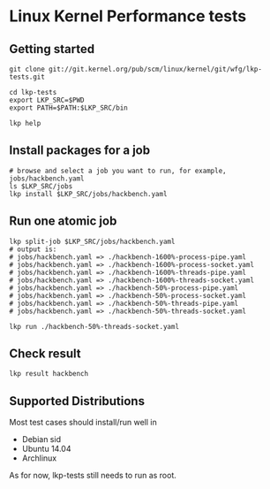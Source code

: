 Linux Kernel Performance tests
==============================

Getting started
---------------

	git clone git://git.kernel.org/pub/scm/linux/kernel/git/wfg/lkp-tests.git

	cd lkp-tests
	export LKP_SRC=$PWD
	export PATH=$PATH:$LKP_SRC/bin

	lkp help

Install packages for a job
--------------------------

	# browse and select a job you want to run, for example, jobs/hackbench.yaml
	ls $LKP_SRC/jobs
	lkp install $LKP_SRC/jobs/hackbench.yaml

Run one atomic job
------------------

	lkp split-job $LKP_SRC/jobs/hackbench.yaml
	# output is:
	# jobs/hackbench.yaml => ./hackbench-1600%-process-pipe.yaml
	# jobs/hackbench.yaml => ./hackbench-1600%-process-socket.yaml
	# jobs/hackbench.yaml => ./hackbench-1600%-threads-pipe.yaml
	# jobs/hackbench.yaml => ./hackbench-1600%-threads-socket.yaml
	# jobs/hackbench.yaml => ./hackbench-50%-process-pipe.yaml
	# jobs/hackbench.yaml => ./hackbench-50%-process-socket.yaml
	# jobs/hackbench.yaml => ./hackbench-50%-threads-pipe.yaml
	# jobs/hackbench.yaml => ./hackbench-50%-threads-socket.yaml

	lkp run ./hackbench-50%-threads-socket.yaml

Check result
------------

	lkp result hackbench

Supported Distributions
-----------------------

Most test cases should install/run well in

- Debian sid
- Ubuntu 14.04
- Archlinux

As for now, lkp-tests still needs to run as root.
